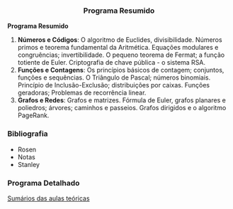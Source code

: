 <h3 align="center"> Programa Resumido </h3>

**Programa Resumido**

1. **Números e Códigos**: O algoritmo de Euclides, divisibilidade. Números primos e teorema fundamental da Aritmética. Equações modulares e congruências; invertibilidade. O pequeno teorema de Fermat; a função totiente de Euler. Criptografia de chave pública - o sistema RSA. 
2. **Funções e Contagens**: Os princípios básicos de contagem; conjuntos, funções e sequências. O Triângulo de Pascal; números binomiais. Princípio de Inclusão-Exclusão; distribuições por caixas. Funções geradoras; Problemas de recorrência linear.
3. **Grafos e Redes**: Grafos e matrizes. Fórmula de Euler, grafos planares e poliedros; árvores; caminhos e passeios. Grafos dirigidos e o algoritmo PageRank.

### Bibliografia

- Rosen
- Notas
- Stanley

### Programa Detalhado

[Sumários das aulas teóricas](sumarios.md)
